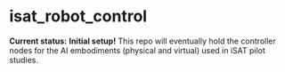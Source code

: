 # isat_robot_control

**Current status:** __Initial setup!__ This repo will eventually hold the controller nodes for the AI embodiments (physical and virtual) used in iSAT pilot studies.
